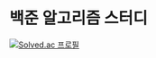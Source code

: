 # 백준 알고리즘 스터디
[![Solved.ac 프로필](http://mazassumnida.wtf/api/v2/generate_badge?boj=jaesang00)](https://solved.ac/jaesang00)
